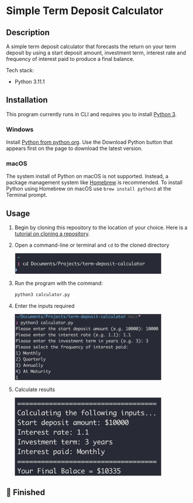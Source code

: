 # Simple Term Deposit Calculator

## Description

A simple term deposit calculator that forecasts the return on your term deposit by using 
a start deposit amount, investment term, interest rate and frequency of interest paid to produce a final balance.

Tech stack:
- Python 3.11.1

## Installation

This program currently runs in CLI and requires you to install [Python 3](https://www.python.org/downloads/). 

### Windows
Install [Python from python.org](python.org). Use the Download Python button that appears first on the page to download the latest version.

### macOS
The system install of Python on macOS is not supported. Instead, a package management system like [Homebrew](https://brew.sh/) is recommended. To install Python using Homebrew on macOS use `brew install python3` at the Terminal prompt.

## Usage 

1. Begin by cloning this repository to the location of your choice. Here is a [tutorial on cloning a repository](https://docs.github.com/en/repositories/creating-and-managing-repositories/cloning-a-repository). 
2. Open a command-line or terminal and `cd` to the cloned directory

    <img src="assets/images/cd-screenshot.png" width="400">

3. Run the program with the command:
    ```python
    python3 calculator.py
    ```
4. Enter the inputs required

    <img src="assets/images/run-screenshot.png" width="400">

5. Calculate results

    <img src="assets/images/output-screenshot.png" width="400">

🥳 Finished 
---